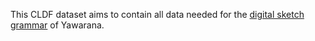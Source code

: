 This CLDF dataset aims to contain all data needed for the [digital sketch grammar](https://github.com/fmatter/yaw_sketch) of Yawarana.